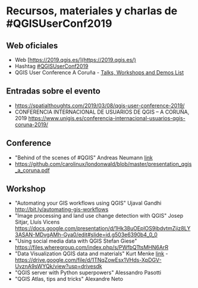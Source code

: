 # Recursos, materiales y charlas de #QGISUserConf2019

## Web oficiales
- Web [https://2019.qgis.es/](https://2019.qgis.es/)
- Hashtag [#QGISUserConf2019](https://twitter.com/search?f=tweets&vertical=default&q=%23QGISUserConf2019)
- QGIS User Conference A Coruña - [Talks, Workshops and Demos List](https://docs.google.com/spreadsheets/d/1jscFi1QmcaaHmc6XmvbKMXkg9vWyQ8OttmMnkC9QLr0/edit#gid=1257947789)

## Entradas sobre el evento
- https://spatialthoughts.com/2019/03/08/qgis-user-conference-2019/
- CONFERENCIA INTERNACIONAL DE USUARIOS DE QGIS – A CORUÑA, 2019 https://www.unigis.es/conferencia-internacional-usuarios-qgis-coruna-2019/


## Conference

- "Behind of the scenes of #QGIS" Andreas Neumann [link](https://docs.google.com/presentation/d/15fBntItxpOk3V8ZVmg0g6Ox5-ZylInN2zVpVBSrKi6k/edit?usp=sharing)
- https://github.com/carolinux/londonwald/blob/master/presentation_qgis_a_coruna.pdf


## Workshop
- "Automating your GIS workflows using QGIS" Ujaval Gandhi http://bit.ly/automating-gis-workflows 
- "Image processing and land use change detection with QGIS" Josep Sitjar, Lluís Vicens https://docs.google.com/presentation/d/1Hk38uOEplOS9ibdvtmZjiz8LY3ASAN-MDvgAMh-Gya0/edit#slide=id.g503e6390b4_0_0 
- "Using social media data with QGIS Stefan Giese" https://files.wheregroup.com/index.php/s/PWfbQTtsMHN6ArR
- "Data Visualization QGIS data and materials" Kurt Menke [link](https://drive.google.com/file/d/1TNqZowEsx1VHds-XpDGV-UvznA9sWYQk/view) - https://drive.google.com/file/d/1TNqZowEsx1VHds-XpDGV-UvznA9sWYQk/view?usp=drivesdk
- "QGIS server with Python superpowers" Alessandro Pasotti 
- "QGIS Atlas, tips and tricks" Alexandre Neto

